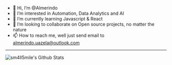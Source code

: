 - 👋 Hi, I’m @Almerindo
- 👀 I’m interested in Automation, Data Analytics and AI
- 🌱 I’m currently learning Javascript & React
- 💞️ I’m looking to collaborate on Open source projects, no matter the nature
- 📫 How to reach me, well just send email to almerindo.uazela@outlook.com

---
<img align="left" alt="sm4ll5mile's Github Stats" src="https://
github-readme-stats.vercel.app/api?username=sm4ll5mile&show_icons=true&hide_border=true" />

<!---
AlmerindoUazela/AlmerindoUazela is a ✨ special ✨ repository because its `README.md` (this file) appears on your GitHub profile.
You can click the Preview link to take a look at your changes.
--->

